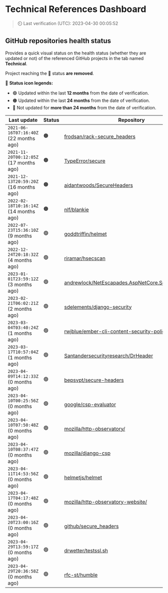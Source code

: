 
# Technical References Dashboard

> :timer_clock: Last verification (UTC): 2023-04-30 00:05:52

## GitHub repositories health status

Provides a quick visual status on the health status (whether they are updated or not) of the referenced GitHub projects in the tab named **Technical**.

Project reaching the :red_circle: status **are removed**.

:speech_balloon: **Status icon legends:**

* :green_circle: Updated within the last **12 months** from the date of verification.
* :orange_circle: Updated within the last **24 months** from the date of verification.
* :red_circle: Not updated for **more than 24 months** from the date of verification.

| Last update | Status | Repository |
| --- | --- | --- |
| `2021-06-16T07:16:40Z` (22 months ago) | :orange_circle: | [frodsan/rack-secure_headers](https://github.com/frodsan/rack-secure_headers) |
| `2021-11-20T00:12:05Z` (17 months ago) | :orange_circle: | [TypeError/secure](https://github.com/TypeError/secure) |
| `2021-12-13T20:59:20Z` (16 months ago) | :orange_circle: | [aidantwoods/SecureHeaders](https://github.com/aidantwoods/SecureHeaders) |
| `2022-02-18T10:16:14Z` (14 months ago) | :orange_circle: | [nlf/blankie](https://github.com/nlf/blankie) |
| `2022-07-23T15:36:10Z` (9 months ago) | :green_circle: | [goddtriffin/helmet](https://github.com/goddtriffin/helmet) |
| `2022-12-24T20:18:32Z` (4 months ago) | :green_circle: | [riramar/hsecscan](https://github.com/riramar/hsecscan) |
| `2023-01-01T23:59:12Z` (3 months ago) | :green_circle: | [andrewlock/NetEscapades.AspNetCore.SecurityHeaders](https://github.com/andrewlock/NetEscapades.AspNetCore.SecurityHeaders) |
| `2023-02-21T06:02:21Z` (2 months ago) | :green_circle: | [sdelements/django-security](https://github.com/sdelements/django-security) |
| `2023-03-04T03:40:24Z` (1 months ago) | :green_circle: | [rwjblue/ember-cli-content-security-policy/](https://github.com/rwjblue/ember-cli-content-security-policy/) |
| `2023-03-17T10:57:04Z` (1 months ago) | :green_circle: | [Santandersecurityresearch/DrHeader](https://github.com/Santandersecurityresearch/DrHeader) |
| `2023-04-09T14:12:33Z` (0 months ago) | :green_circle: | [bepsvpt/secure-headers](https://github.com/bepsvpt/secure-headers) |
| `2023-04-10T00:25:56Z` (0 months ago) | :green_circle: | [google/csp-evaluator](https://github.com/google/csp-evaluator) |
| `2023-04-10T07:50:48Z` (0 months ago) | :green_circle: | [mozilla/http-observatory/](https://github.com/mozilla/http-observatory/) |
| `2023-04-10T08:37:47Z` (0 months ago) | :green_circle: | [mozilla/django-csp](https://github.com/mozilla/django-csp) |
| `2023-04-11T14:53:56Z` (0 months ago) | :green_circle: | [helmetjs/helmet](https://github.com/helmetjs/helmet) |
| `2023-04-17T04:17:48Z` (0 months ago) | :green_circle: | [mozilla/http-observatory-website/](https://github.com/mozilla/http-observatory-website/) |
| `2023-04-20T23:00:16Z` (0 months ago) | :green_circle: | [github/secure_headers](https://github.com/github/secure_headers) |
| `2023-04-29T13:59:17Z` (0 months ago) | :green_circle: | [drwetter/testssl.sh](https://github.com/drwetter/testssl.sh) |
| `2023-04-29T20:36:58Z` (0 months ago) | :green_circle: | [rfc-st/humble](https://github.com/rfc-st/humble) |

